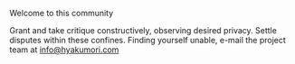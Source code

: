 Welcome to this community

Grant and take critique constructively, observing desired privacy.
Settle disputes within these confines.
Finding yourself unable, e-mail the project team at info@hyakumori.com
